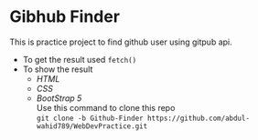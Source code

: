 # Gibhub Finder
This is practice project to find github user using gitpub api.
- To get the result used `fetch()`  
- To show the result  
    - *HTML*
    - *CSS*
    - *BootStrap 5*  
Use this command to clone this repo  
`git clone -b Github-Finder https://github.com/abdul-wahid789/WebDevPractice.git`
